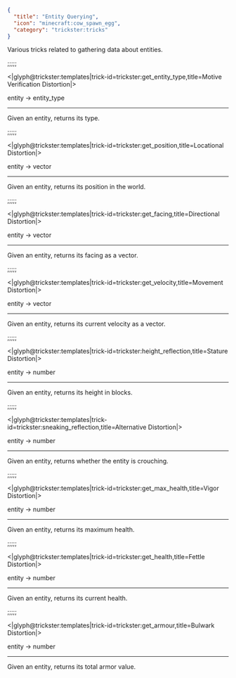 ```json
{
  "title": "Entity Querying",
  "icon": "minecraft:cow_spawn_egg",
  "category": "trickster:tricks"
}
```

Various tricks related to gathering data about entities.

;;;;;

<|glyph@trickster:templates|trick-id=trickster:get_entity_type,title=Motive Verification Distortion|>

entity -> entity_type

---

Given an entity, returns its type.

;;;;;

<|glyph@trickster:templates|trick-id=trickster:get_position,title=Locational Distortion|>

entity -> vector

---

Given an entity, returns its position in the world.

;;;;;

<|glyph@trickster:templates|trick-id=trickster:get_facing,title=Directional Distortion|>

entity -> vector

---

Given an entity, returns its facing as a vector.

;;;;;

<|glyph@trickster:templates|trick-id=trickster:get_velocity,title=Movement Distortion|>

entity -> vector

---

Given an entity, returns its current velocity as a vector.

;;;;;

<|glyph@trickster:templates|trick-id=trickster:height_reflection,title=Stature Distortion|>

entity -> number

---

Given an entity, returns its height in blocks.

;;;;;

<|glyph@trickster:templates|trick-id=trickster:sneaking_reflection,title=Alternative Distortion|>

entity -> number

---

Given an entity, returns whether the entity is crouching.

;;;;;

<|glyph@trickster:templates|trick-id=trickster:get_max_health,title=Vigor Distortion|>

entity -> number

---

Given an entity, returns its maximum health.

;;;;;

<|glyph@trickster:templates|trick-id=trickster:get_health,title=Fettle Distortion|>

entity -> number

---

Given an entity, returns its current health.

;;;;;

<|glyph@trickster:templates|trick-id=trickster:get_armour,title=Bulwark Distortion|>

entity -> number

---

Given an entity, returns its total armor value.